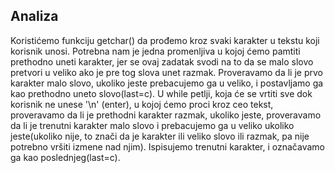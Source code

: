 ## Analiza
Koristićemo funkciju getchar() da prođemo kroz svaki karakter u tekstu koji korisnik unosi. Potrebna nam je jedna promenljiva u kojoj ćemo pamtiti prethodno uneti karakter, jer se ovaj zadatak svodi na to da se malo slovo pretvori u veliko ako je pre tog slova unet razmak.
Proveravamo da li je prvo karakter malo slovo, ukoliko jeste prebacujemo ga u veliko, i postavljamo ga kao prethodno uneto slovo(last=c).
U while petlji, koja će se vrtiti sve dok korisnik ne unese '\n' (enter), u kojoj ćemo proci kroz ceo tekst, proveravamo da li je prethodni karakter razmak, ukoliko jeste, proveravamo da li je trenutni karakter malo slovo i prebacujemo ga u veliko ukoliko jeste(ukoliko nije, to znači da je karakter ili veliko slovo ili razmak, pa nije potrebno vršiti izmene nad njim). Ispisujemo trenutni karakter, i označavamo ga kao poslednjeg(last=c). 
